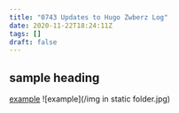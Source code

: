 ```yaml
---
title: "0743 Updates to Hugo Zwberz Log"
date: 2020-11-22T18:24:11Z
tags: []
draft: false
---
```

## sample heading
[example](https://example.com)
![example](/img in static folder.jpg)